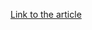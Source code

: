 [Link to the article](https://www.bitdefender.com/en-us/blog/labs/stream-jacking-2-0-deep-fakes-power-account-takeovers-on-youtube-to-maximize-crypto-doubling-scams/)
